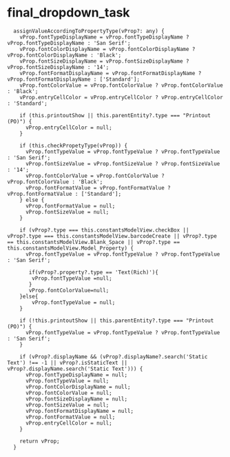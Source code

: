 # final_dropdown_task

      assignValueAccordingToPropertyType(vProp?: any) {
        vProp.fontTypeDisplayName = vProp.fontTypeDisplayName ? vProp.fontTypeDisplayName : 'San Serif';
        vProp.fontColorDisplayName = vProp.fontColorDisplayName ? vProp.fontColorDisplayName : 'Black';
        vProp.fontSizeDisplayName = vProp.fontSizeDisplayName ? vProp.fontSizeDisplayName : '14';
        vProp.fontFormatDisplayName = vProp.fontFormatDisplayName ? vProp.fontFormatDisplayName : ['Standard'];
        vProp.fontColorValue = vProp.fontColorValue ? vProp.fontColorValue : 'Black';
        vProp.entryCellColor = vProp.entryCellColor ? vProp.entryCellColor : 'Standard';
      
        if (this.printoutShow || this.parentEntity?.type === "Printout (PO)") {
          vProp.entryCellColor = null;
        }
      
        if (this.checkPropetyType(vProp)) {
          vProp.fontTypeValue = vProp.fontTypeValue ? vProp.fontTypeValue : 'San Serif';
          vProp.fontSizeValue = vProp.fontSizeValue ? vProp.fontSizeValue : '14';
          vProp.fontColorValue = vProp.fontColorValue ? vProp.fontColorValue : 'Black';
          vProp.fontFormatValue = vProp.fontFormatValue ? vProp.fontFormatValue : ['Standard'];
        } else {
          vProp.fontFormatValue = null;
          vProp.fontSizeValue = null;
        }
      
        if (vProp?.type === this.constantsModelView.checkBox || vProp?.type === this.constantsModelView.barcodeCreate || vProp?.type == this.constantsModelView.Blank_Space || vProp?.type == this.constantsModelView.Model_Property) {
          vProp.fontTypeValue = vProp.fontTypeValue ? vProp.fontTypeValue : 'San Serif';
        
           if(vProp?.property?.type == 'Text(Rich)'){
            vProp.fontTypeValue =null;
           }
           vProp.fontColorValue=null;
        }else{
            vProp.fontTypeValue = null;
        }
      
        if (!this.printoutShow || this.parentEntity?.type === "Printout (PO)") {
          vProp.fontTypeValue = vProp.fontTypeValue ? vProp.fontTypeValue : 'San Serif';
        }
      
        if (vProp?.displayName && (vProp?.displayName?.search('Static Text') !== -1 || vProp?.isStaticText || vProp?.displayName.search('Static Text'))) {
          vProp.fontTypeDisplayName = null;
          vProp.fontTypeValue = null;
          vProp.fontColorDisplayName = null;
          vProp.fontColorValue = null;
          vProp.fontSizeDisplayName = null;
          vProp.fontSizeValue = null;
          vProp.fontFormatDisplayName = null;
          vProp.fontFormatValue = null;
          vProp.entryCellColor = null;
        }
      
        return vProp;
      }
